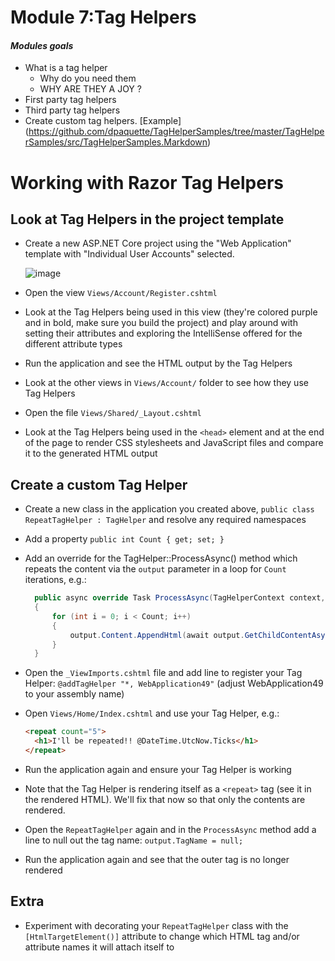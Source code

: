 # Module 7:Tag Helpers

#### *Modules goals*
-  What is a tag helper 
	-  Why do you need them 
	-  WHY ARE THEY A JOY ?
- First party tag helpers
-  Third party tag helpers 
- Create custom tag helpers. [Example] (https://github.com/dpaquette/TagHelperSamples/tree/master/TagHelperSamples/src/TagHelperSamples.Markdown)

# Working with Razor Tag Helpers

## Look at Tag Helpers in the project template
- Create a new ASP.NET Core project using the "Web Application" template with "Individual User Accounts" selected.

  ![image](https://github.com/LadyNaggaga/ASP.NETCoreMVA/blob/master/Images/new-webapp-individual-accounts.PNG)

- Open the view `Views/Account/Register.cshtml`
- Look at the Tag Helpers being used in this view (they're colored purple and in bold, make sure you build the project) and play around with setting their attributes and exploring the IntelliSense offered for the different attribute types
- Run the application and see the HTML output by the Tag Helpers
- Look at the other views in `Views/Account/` folder to see how they use Tag Helpers
- Open the file `Views/Shared/_Layout.cshtml`
- Look at the Tag Helpers being used in the `<head>` element and at the end of the page to render CSS stylesheets and JavaScript files and compare it to the generated HTML output

## Create a custom Tag Helper
- Create a new class in the application you created above, `public class RepeatTagHelper : TagHelper` and resolve any required namespaces
- Add a property `public int Count { get; set; }`
- Add an override for the TagHelper::ProcessAsync() method which repeats the content via the `output` parameter in a loop for `Count` iterations, e.g.:
  
  ``` C#
    public async override Task ProcessAsync(TagHelperContext context, TagHelperOutput output)
    {
        for (int i = 0; i < Count; i++)
        {
            output.Content.AppendHtml(await output.GetChildContentAsync(useCachedResult: false));
        }
    }
  ```

- Open the `_ViewImports.cshtml` file and add line to register your Tag Helper: `@addTagHelper "*, WebApplication49"` (adjust WebApplication49 to your assembly name)
- Open `Views/Home/Index.cshtml` and use your Tag Helper, e.g.:

  ``` HTML
  <repeat count="5">
    <h1>I'll be repeated!! @DateTime.UtcNow.Ticks</h1>
  </repeat>
  ```
  
- Run the application again and ensure your Tag Helper is working
- Note that the Tag Helper is rendering itself as a `<repeat>` tag (see it in the rendered HTML). We'll fix that now so that only the contents are rendered.
- Open the `RepeatTagHelper` again and in the `ProcessAsync` method add a line to null out the tag name: `output.TagName = null;`
- Run the application again and see that the outer tag is no longer rendered

## Extra 
- Experiment with decorating your `RepeatTagHelper` class with the `[HtmlTargetElement()]` attribute to change which HTML tag and/or attribute names it will attach itself to 



